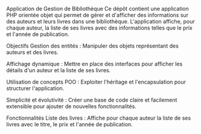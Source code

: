 Application de Gestion de Bibliothèque
Ce dépôt contient une application PHP orientée objet qui permet de gérer et d'afficher des informations sur des auteurs et leurs livres dans une bibliothèque. 
L'application affiche, pour chaque auteur, la liste de ses livres avec des informations telles que le prix et l'année de publication.

Objectifs
Gestion des entités : Manipuler des objets représentant des auteurs et des livres.

Affichage dynamique : Mettre en place des interfaces pour afficher les détails d'un auteur et la liste de ses livres.

Utilisation de concepts POO : Exploiter l'héritage et l'encapsulation pour structurer l'application.

Simplicité et évolutivité : Créer une base de code claire et facilement extensible pour ajouter de nouvelles fonctionnalités.

Fonctionnalités
Liste des livres : Affiche pour chaque auteur la liste de ses livres avec le titre, le prix et l'année de publication.

